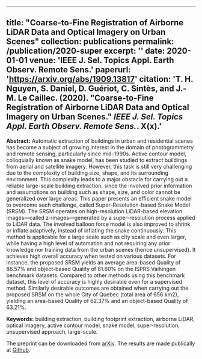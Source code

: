 <!-- ---
title: "Super-Resolution-based Snake Model—An Unsupervised Method for Large-Scale Building Extraction using Airborne LiDAR Data and Optical Image"
collection: publications
permalink: /publication/2020-super
excerpt: ''
date: 2020-12-31
venue: 'Remote Sensing (submitted)'
paperurl: 'https://arxiv.org/abs/2004.08522'
citation: 'T. H. Nguyen, S. Daniel, D. Guériot, C. Sintès, and J.-M. Le Caillec. (2020). &quot;Super-Resolution-based Snake Model—An Unsupervised Method for Large-Scale Building Extraction using Airborne LiDAR Data and Optical Image.&quot; <i>arXiv preprint arXiv:2004.08522</i>.' -->
---
title: "Coarse-to-Fine Registration of Airborne LiDAR Data and Optical Imagery on Urban Scenes"
collection: publications
permalink: /publication/2020-super
excerpt: ''
date: 2020-01-01
venue: 'IEEE J. Sel. Topics Appl. Earth Observ. Remote Sens.'
paperurl: 'https://arxiv.org/abs/1909.13817'
citation: 'T. H. Nguyen, S. Daniel, D. Guériot, C. Sintès, and J.-M. Le Caillec. (2020). &quot;Coarse-to-Fine Registration of Airborne LiDAR Data and Optical Imagery on Urban Scenes.&quot; <i>IEEE J. Sel. Topics Appl. Earth Observ. Remote Sens.</i>. X(x).'
---

**Abstract:** Automatic extraction of buildings in urban and residential scenes has become a subject of growing interest in the domain of photogrammetry and remote sensing, particularly since mid-1990s. Active contour model, colloquially known as snake model, has been studied to extract buildings from aerial and satellite imagery. However, this task is still very challenging due to the complexity of building size, shape, and its surrounding environment. This complexity leads to a major obstacle for carrying out a reliable large-scale building extraction, since the involved prior information and assumptions on building such as shape, size, and color cannot be generalized over large areas. This paper presents an efficient snake model to overcome such challenge, called Super-Resolution-based Snake Model (SRSM). The SRSM operates on high-resolution LiDAR-based elevation images—called z-images—generated by a super-resolution process applied to LiDAR data. The involved balloon force model is also improved to shrink or inflate adaptively, instead of inflating the snake continuously. This method is applicable for a large scale such as city scale and even larger, while having a high level of automation and not requiring any prior knowledge nor training data from the urban scenes (hence unsupervised). It achieves high overall accuracy when tested on various datasets. For instance, the proposed SRSM yields an average area-based Quality of 86.57% and object-based Quality of 81.60% on the ISPRS Vaihingen benchmark datasets. Compared to other methods using this benchmark dataset, this level of accuracy is highly desirable even for a supervised method. Similarly desirable outcomes are obtained when carrying out the proposed SRSM on the whole City of Quebec (total area of 656 km2), yielding an area-based Quality of 62.37% and an object-based Quality of 63.21%.

**Keywords:** building extraction, building footprint extraction, airborne LiDAR, optical imagery, active contour model, snake model, super-resolution, unsupervised approach, large-scale.

The preprint can be downloaded from [arXiv](https://arxiv.org/abs/2004.08522).
The results are made publically at [Github](https://github.com/nthuy190991/SRSM_QuebecCity_building_extraction).
